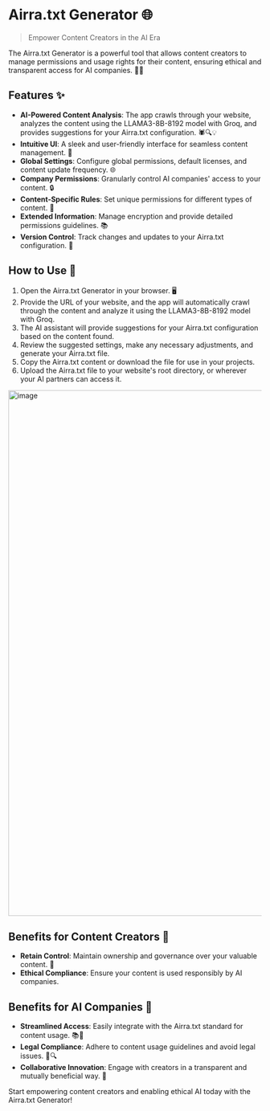 # Airra.txt Generator 🌐

> Empower Content Creators in the AI Era

The Airra.txt Generator is a powerful tool that allows content creators to manage permissions and usage rights for their content, ensuring ethical and transparent access for AI companies. 📄🤖

## Features ✨

- **AI-Powered Content Analysis**: The app crawls through your website, analyzes the content using the LLAMA3-8B-8192 model with Groq, and provides suggestions for your Airra.txt configuration. 🕷️🔍💡
- **Intuitive UI**: A sleek and user-friendly interface for seamless content management. 🎨
- **Global Settings**: Configure global permissions, default licenses, and content update frequency. 🌐
- **Company Permissions**: Granularly control AI companies' access to your content. 🔒
- **Content-Specific Rules**: Set unique permissions for different types of content. 📝
- **Extended Information**: Manage encryption and provide detailed permissions guidelines. 📚
- **Version Control**: Track changes and updates to your Airra.txt configuration. 📝

## How to Use 🚀

1. Open the Airra.txt Generator in your browser. 🖥️
2. Provide the URL of your website, and the app will automatically crawl through the content and analyze it using the LLAMA3-8B-8192 model with Groq. 
3. The AI assistant will provide suggestions for your Airra.txt configuration based on the content found.
4. Review the suggested settings, make any necessary adjustments, and generate your Airra.txt file.
5. Copy the Airra.txt content or download the file for use in your projects.
6. Upload the Airra.txt file to your website's root directory, or wherever your AI partners can access it.

<img width="1047" alt="image" src="https://github.com/user-attachments/assets/ec0e7a89-7258-418d-93aa-695bdacce911">


## Benefits for Content Creators 💎

- **Retain Control**: Maintain ownership and governance over your valuable content. 🙌
- **Ethical Compliance**: Ensure your content is used responsibly by AI companies.

## Benefits for AI Companies 🤖

- **Streamlined Access**: Easily integrate with the Airra.txt standard for content usage. 📚🔑
- **Legal Compliance**: Adhere to content usage guidelines and avoid legal issues. 🏢🔍
- **Collaborative Innovation**: Engage with creators in a transparent and mutually beneficial way. 🤝

Start empowering content creators and enabling ethical AI today with the Airra.txt Generator!
